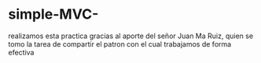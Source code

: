 # simple-MVC-




realizamos esta practica gracias al aporte del señor Juan Ma Ruiz, quien se tomo la tarea de compartir el patron con el cual trabajamos de forma efectiva
